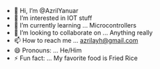 - 👋 Hi, I’m @AzrilYanuar
- 👀 I’m interested in IOT stuff 
- 🌱 I’m currently learning ... Microcontrollers
- 💞️ I’m looking to collaborate on ... Anything really
- 📫 How to reach me ... azrilayh@gmail.com
- 😄 Pronouns: ... He/Him
- ⚡ Fun fact: ... My favorite food is Fried Rice

<!---
AzrilYanuar/AzrilYanuar is a ✨ special ✨ repository because its `README.md` (this file) appears on your GitHub profile.
You can click the Preview link to take a look at your changes.
--->
